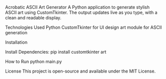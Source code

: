 Acrobatic ASCII Art Generator 
A Python application to generate stylish ASCII art using CustomTkinter. The output updates live as you type, with a clean and readable display.

Technologies Used 
Python
CustomTkinter for UI design
art module for ASCII generation

Installation 

Install Dependencies:
pip install customtkinter art

How to Run 
python main.py

License 
This project is open-source and available under the MIT License.
